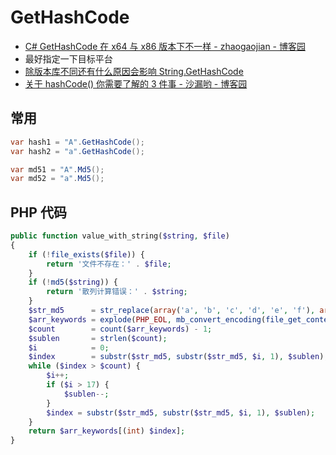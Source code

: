 # GetHashCode

- [C# GetHashCode 在 x64 与 x86 版本下不一样 - zhaogaojian - 博客园](https://www.cnblogs.com/zhaogaojian/p/10417638.html)
- 最好指定一下目标平台
- [除版本库不同还有什么原因会影响 String.GetHashCode](https://ask.csdn.net/questions/341620)
- [关于 hashCode() 你需要了解的 3 件事 - 沙漏哟 - 博客园](https://www.cnblogs.com/yeahwell/p/7572496.html)

## 常用

```c#
var hash1 = "A".GetHashCode();
var hash2 = "a".GetHashCode();

var md51 = "A".Md5();
var md52 = "a".Md5();


```

## PHP 代码

```php
public function value_with_string($string, $file)
{
    if (!file_exists($file)) {
        return '文件不存在：' . $file;
    }
    if (!md5($string)) {
        return '散列计算错误：' . $string;
    }
    $str_md5      = str_replace(array('a', 'b', 'c', 'd', 'e', 'f'), array(1, 2, 3, 4, 5), md5($string));
    $arr_keywords = explode(PHP_EOL, mb_convert_encoding(file_get_contents($file), 'UTF-8', 'UTF-8,GBK,GB2312,BIG5'));
    $count        = count($arr_keywords) - 1;
    $sublen       = strlen($count);
    $i            = 0;
    $index        = substr($str_md5, substr($str_md5, $i, 1), $sublen);
    while ($index > $count) {
        $i++;
        if ($i > 17) {
            $sublen--;
        }
        $index = substr($str_md5, substr($str_md5, $i, 1), $sublen);
    }
    return $arr_keywords[(int) $index];
}
```
